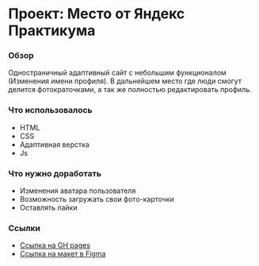 # Проект: Место от Яндекс Практикума

### Обзор
Одностраничный адаптивный сайт с небольшим функционалом (Изменения имени профиля). В дальнейшем место где люди смогут делится фотократочками, а так же полностью редактировать профиль.

### Что использовалось
 * HTML
 * CSS
 * Адаптивная верстка
 * Js

### Что нужно доработать
 * Изменения аватара пользователя
 * Возможность загружать свои фото-карточки
 * Оставлять лайки

### Ссылки

* [Ссылка на GH pages](https://ser141.github.io/mesto.index.html)
* [Ссылка на макет в Figma](https://www.figma.com/file/2cn9N9jSkmxD84oJik7xL7/JavaScript.-Sprint-4?node-id=0%3A1)


